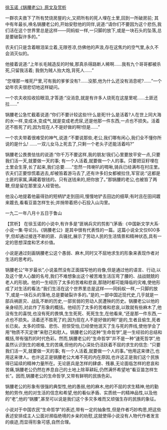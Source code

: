[徐玉诺《锅腰老公》原文及赏析](https://www.vrrw.net/wx/15057.html)

一群农夫救下了所有焚烧房屋的火,又把所有的死人埋在土里,回到一所破房前; 其中有年最长,唤名锅腰老公的,开始安慰他的同伴,说道:“请你们不要因为这个悲伤,我们活在这个世界里总是这样——同蚂蚁一样,一只脚的放下,或是一块石头的坠落,总是要破裂许多的。”

农夫们只是含着眼泪呆立着,无限苍凉,仿佛他的声浪,存在这焦灼的空气里,永久不会消灭似的。

他接着说道:“上年长毛贼造反的时候,那真杀得路断人稀啊……我有九个哥哥都被杀死,只留我活着; 我倒为贼人抬大炮,背死人……”

“您埋那一堆死尸里,可有我的爹爹没有?……没那,他为什么还没有消息呢?……”一个幼年农夫很悲切地这样疑问。

一个农夫收拾收拾眼泪,才答道:“没消息,就是有许多人烧死在这屋里呢……土匪还拉……”

锅腰老公急忙截着说道:“你们不要计较这些!什么是死!什么是活着?人在世上同大海的水一样,变成冰,变成气,就是变成老虎尿,还是他那一件东西,一点也不损失。活着还不胜死了的,因为现在人不是好做的啊!但是……”

一个农夫带着很难受的神气,说道:“不要说那些,老公,我们哪有闲心,我们全不懂你所说的是什么! ……一双儿女马上死去了,只剩一个老头子还能活着吗?”

锅腰老公畏畏怯怯的说道:“你千万不要这样,我的朋友!我们心里要放平安一点,只要我们活一天,就要做一天的事; 有一个人活着,就要做一个人的事。只要把豆籽埋在土里会生芽,长了起来,我们总要……”忽然一阵喇叭的啁啾,骑兵已经满布在村庄里。农夫们正要惊慌着逃去,却被笞着游马去了,还有许多妇女都被拉住,军官说:“这都是土匪的家属,满藏着银钱的。只有送钱来的,把你放了。”那锅腰的老公,也被笞了两鞭,但是留在那里没人经管他。

他没心地提着他最得劲的短柄铲走到田间,慢慢地铲去田边的细草;有时且在田间踱来踱去,看看豆苗怎样生长;并捎带着把小石投入山沟里。

一九二一年八月十五日于鲁山



【赏析】 在徐玉诺的小说中,有许多是“匪祸兵灾的剪影”(茅盾:《中国新文学大系·小说一集·导论》)。《锅腰老公》是其中很有代表性的一篇。这篇小说全文仅600多字,但却通过接连不断的匪、兵骚扰,展示了劳动人民的生活情景和精神状态,具有一定的思想深度和艺术价值。

小说是通过刻画锅腰老公这个愚弱、麻木,同时又不屈地求生的形象来表现作者对生活的思考的。

锅腰老公“年岁最长”,小说虽然没有正面描写他的肖像,但是通过他的语言、行动,以及这个使人心酸的名号,我们不难想象出这个被苦难生活压弯了腰的、战战兢兢的老人的形貌。他的一生经历了太多的苦难和悲哀,那随时都可能降临的灾难,使他形成了对生活的看法:“我们生活在这个世界里总是这样——同蚂蚁一样,一只脚的放下,或是一块石头的落地,总是要破裂许多的。”是的,一部中国近现代史,几乎就是一部兵祸匪灾、战乱不断的历史,一部贫弱的劳动人民遭殃的历史。锅腰老公以他的亲身经历,对此作了形象的概括。他经历了太多的苦难和悲哀,以致就有些麻木了,他没有生的喜悦,也没有死的畏惧,生生死死、死死生生,在他看来,“还是那一件东西,一点也不损失。活着还不胜死了的,因为现在人不是好做的啊!”是的,生者且偷生,死者长已矣。太多的烦恼、悲伤、担惊受怕,已经使他泯灭了生与死的界线,使他学会了用“物质不灭定律”来慰己和慰人。锅腰老公的这种“生命哲学”,是一生经验的总结和概括,带有强烈的时代色彩。然而,锅腰老公的“生命哲学”并不是一种“速死哲学”,他虽然认识到生的艰难,生的苦痛,但他的内心深处仍活跃着不屈的求生的信念: “只要我们活一天,就要做一天的事; 有一个人活着,就要做一个人的事。”他用这来律己,也用这来律人。也许这正是锅腰老公大难不死的内在原因,也许这正是我们这个民族得已延续的精神力量所在。无论匪兵是怎样的肆虐、残暴,无论面临怎样的悲哀和苦痛,锅腰老公仍然在养息自己的土地上除草耕耘,仍然满怀希望地“看豆苗怎样生长”。因而,锅腰老公的生命哲学,又带有鲜明的民族色彩。

锅腰老公的形象有很强的典型性,他的愚弱,他的麻木,他的不屈的求生精神,他的勤勉的劳作,他的对生活的信念和希望,他的看似矛盾、实质统一的精神品性,以及他的“老”,他的“锅腰”,甚至可以说是我们这个多灾多难而又顽强生存的民族的象征。

小说对于中国农民“生命哲学”的表述,带有一定的抽象性,但是作者巧妙构思,把这些表述安排成主人公面对濒临绝境的乡亲的劝慰,这就使得小说没有人物代作者发言的痕迹,而显得形象可感,自然合理。

